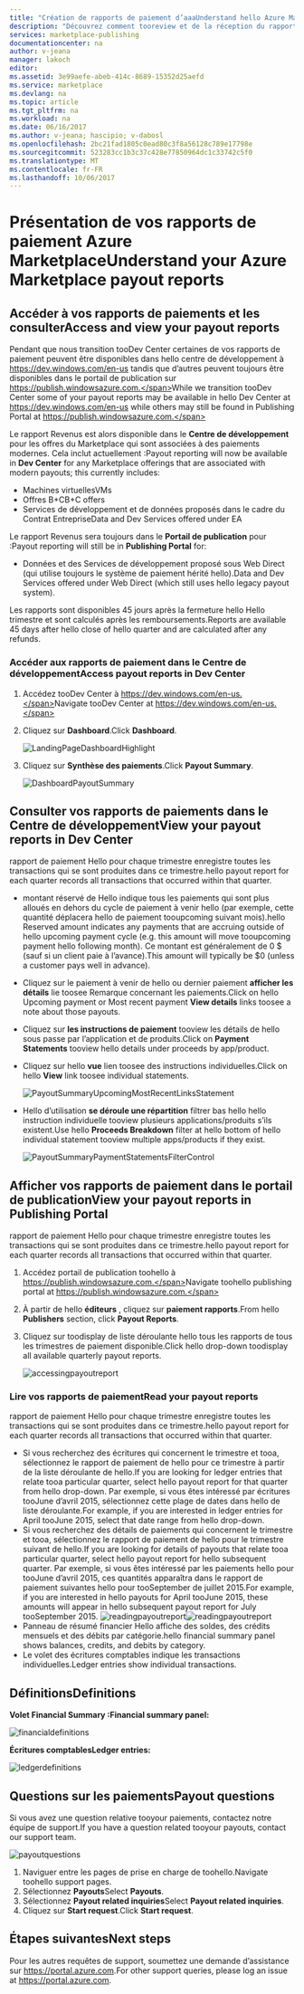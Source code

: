 ```yaml
---
title: "Création de rapports de paiement d’aaaUnderstand hello Azure Marketplace | Documents Microsoft"
description: "Découvrez comment tooreview et de la réception du rapport de paiement Azure Marketplace hello."
services: marketplace-publishing
documentationcenter: na
author: v-jeana
manager: lakoch
editor: 
ms.assetid: 3e99aefe-abeb-414c-8689-15352d25aefd
ms.service: marketplace
ms.devlang: na
ms.topic: article
ms.tgt_pltfrm: na
ms.workload: na
ms.date: 06/16/2017
ms.author: v-jeana; hascipio; v-dabosl
ms.openlocfilehash: 2bc21fad1805c0ead80c3f8a56128c789e17798e
ms.sourcegitcommit: 523283cc1b3c37c428e77850964dc1c33742c5f0
ms.translationtype: MT
ms.contentlocale: fr-FR
ms.lasthandoff: 10/06/2017
---
```

# <a name="understand-your-azure-marketplace-payout-reports"></a><span data-ttu-id="548f0-103">Présentation de vos rapports de paiement Azure Marketplace</span><span class="sxs-lookup"><span data-stu-id="548f0-103">Understand your Azure Marketplace payout reports</span></span>
## <a name="access-and-view-your-payout-reports"></a><span data-ttu-id="548f0-104">Accéder à vos rapports de paiements et les consulter</span><span class="sxs-lookup"><span data-stu-id="548f0-104">Access and view your payout reports</span></span>
<span data-ttu-id="548f0-105">Pendant que nous transition tooDev Center certaines de vos rapports de paiement peuvent être disponibles dans hello centre de développement à https://dev.windows.com/en-us tandis que d’autres peuvent toujours être disponibles dans le portail de publication sur https://publish.windowsazure.com.</span><span class="sxs-lookup"><span data-stu-id="548f0-105">While we transition tooDev Center some of your payout reports may be available in hello Dev Center at https://dev.windows.com/en-us while others may still be found in Publishing Portal at https://publish.windowsazure.com.</span></span>

<span data-ttu-id="548f0-106">Le rapport Revenus est alors disponible dans le **Centre de développement** pour les offres du Marketplace qui sont associées à des paiements modernes. Cela inclut actuellement :</span><span class="sxs-lookup"><span data-stu-id="548f0-106">Payout reporting will now be available in **Dev Center** for any Marketplace offerings that are associated with modern payouts; this currently includes:</span></span>

* <span data-ttu-id="548f0-107">Machines virtuelles</span><span class="sxs-lookup"><span data-stu-id="548f0-107">VMs</span></span>
* <span data-ttu-id="548f0-108">Offres B+C</span><span class="sxs-lookup"><span data-stu-id="548f0-108">B+C offers</span></span>
* <span data-ttu-id="548f0-109">Services de développement et de données proposés dans le cadre du Contrat Entreprise</span><span class="sxs-lookup"><span data-stu-id="548f0-109">Data and Dev Services offered under EA</span></span>

<span data-ttu-id="548f0-110">Le rapport Revenus sera toujours dans le **Portail de publication** pour :</span><span class="sxs-lookup"><span data-stu-id="548f0-110">Payout reporting will still be in **Publishing Portal** for:</span></span>

* <span data-ttu-id="548f0-111">Données et des Services de développement proposé sous Web Direct (qui utilise toujours le système de paiement hérité hello).</span><span class="sxs-lookup"><span data-stu-id="548f0-111">Data and Dev Services offered under Web Direct (which still uses hello legacy payout system).</span></span>

<span data-ttu-id="548f0-112">Les rapports sont disponibles 45 jours après la fermeture hello Hello trimestre et sont calculés après les remboursements.</span><span class="sxs-lookup"><span data-stu-id="548f0-112">Reports are available 45 days after hello close of hello quarter and are calculated after any refunds.</span></span>

### <a name="access-payout-reports-in-dev-center"></a><span data-ttu-id="548f0-113">Accéder aux rapports de paiement dans le Centre de développement</span><span class="sxs-lookup"><span data-stu-id="548f0-113">Access payout reports in Dev Center</span></span>
1. <span data-ttu-id="548f0-114">Accédez tooDev Center à https://dev.windows.com/en-us.</span><span class="sxs-lookup"><span data-stu-id="548f0-114">Navigate tooDev Center at https://dev.windows.com/en-us.</span></span>
2. <span data-ttu-id="548f0-115">Cliquez sur **Dashboard**.</span><span class="sxs-lookup"><span data-stu-id="548f0-115">Click **Dashboard**.</span></span>

    ![LandingPageDashboardHighlight][1]
3. <span data-ttu-id="548f0-117">Cliquez sur **Synthèse des paiements**.</span><span class="sxs-lookup"><span data-stu-id="548f0-117">Click **Payout Summary**.</span></span>

    ![DashboardPayoutSummary][2]

## <a name="view-your-payout-reports-in-dev-center"></a><span data-ttu-id="548f0-119">Consulter vos rapports de paiements dans le Centre de développement</span><span class="sxs-lookup"><span data-stu-id="548f0-119">View your payout reports in Dev Center</span></span>
<span data-ttu-id="548f0-120">rapport de paiement Hello pour chaque trimestre enregistre toutes les transactions qui se sont produites dans ce trimestre.</span><span class="sxs-lookup"><span data-stu-id="548f0-120">hello payout report for each quarter records all transactions that occurred within that quarter.</span></span>

* <span data-ttu-id="548f0-121">montant réservé de Hello indique tous les paiements qui sont plus alloués en dehors du cycle de paiement à venir hello (par exemple, cette quantité déplacera hello de paiement tooupcoming suivant mois).</span><span class="sxs-lookup"><span data-stu-id="548f0-121">hello Reserved amount indicates any payments that are accruing outside of hello upcoming payment cycle (e.g. this amount will move tooupcoming payment hello following month).</span></span>  <span data-ttu-id="548f0-122">Ce montant est généralement de 0 $ (sauf si un client paie à l’avance).</span><span class="sxs-lookup"><span data-stu-id="548f0-122">This amount will typically be $0 (unless a customer pays well in advance).</span></span>
* <span data-ttu-id="548f0-123">Cliquez sur le paiement à venir de hello ou dernier paiement **afficher les détails** lie toosee Remarque concernant les paiements.</span><span class="sxs-lookup"><span data-stu-id="548f0-123">Click on hello Upcoming payment or Most recent payment **View details** links toosee a note about those payouts.</span></span>
* <span data-ttu-id="548f0-124">Cliquez sur **les instructions de paiement** tooview les détails de hello sous passe par l’application et de produits.</span><span class="sxs-lookup"><span data-stu-id="548f0-124">Click on **Payment Statements** tooview hello details under proceeds by app/product.</span></span>
* <span data-ttu-id="548f0-125">Cliquez sur hello **vue** lien toosee des instructions individuelles.</span><span class="sxs-lookup"><span data-stu-id="548f0-125">Click on hello **View** link toosee individual statements.</span></span>

    ![PayoutSummaryUpcomingMostRecentLinksStatement][3]
* <span data-ttu-id="548f0-127">Hello d’utilisation **se déroule une répartition** filtrer bas hello hello instruction individuelle tooview plusieurs applications/produits s’ils existent.</span><span class="sxs-lookup"><span data-stu-id="548f0-127">Use hello **Proceeds Breakdown** filter at hello bottom of hello individual statement tooview multiple apps/products if they exist.</span></span>

    ![PayoutSummaryPaymentStatementsFilterControl][4]

## <a name="view-your-payout-reports-in-publishing-portal"></a><span data-ttu-id="548f0-129">Afficher vos rapports de paiement dans le portail de publication</span><span class="sxs-lookup"><span data-stu-id="548f0-129">View your payout reports in Publishing Portal</span></span>
<span data-ttu-id="548f0-130">rapport de paiement Hello pour chaque trimestre enregistre toutes les transactions qui se sont produites dans ce trimestre.</span><span class="sxs-lookup"><span data-stu-id="548f0-130">hello payout report for each quarter records all transactions that occurred within that quarter.</span></span>

1. <span data-ttu-id="548f0-131">Accédez portail de publication toohello à https://publish.windowsazure.com.</span><span class="sxs-lookup"><span data-stu-id="548f0-131">Navigate toohello publishing portal at https://publish.windowsazure.com.</span></span>
2. <span data-ttu-id="548f0-132">À partir de hello **éditeurs** , cliquez sur **paiement rapports**.</span><span class="sxs-lookup"><span data-stu-id="548f0-132">From hello **Publishers** section, click **Payout Reports**.</span></span>
3. <span data-ttu-id="548f0-133">Cliquez sur toodisplay de liste déroulante hello tous les rapports de tous les trimestres de paiement disponible.</span><span class="sxs-lookup"><span data-stu-id="548f0-133">Click hello drop-down toodisplay all available quarterly payout reports.</span></span>

    ![accessingpayoutreport][5]

### <a name="read-your-payout-reports"></a><span data-ttu-id="548f0-135">Lire vos rapports de paiement</span><span class="sxs-lookup"><span data-stu-id="548f0-135">Read your payout reports</span></span>
<span data-ttu-id="548f0-136">rapport de paiement Hello pour chaque trimestre enregistre toutes les transactions qui se sont produites dans ce trimestre.</span><span class="sxs-lookup"><span data-stu-id="548f0-136">hello payout report for each quarter records all transactions that occurred within that quarter.</span></span>

* <span data-ttu-id="548f0-137">Si vous recherchez des écritures qui concernent le trimestre et tooa, sélectionnez le rapport de paiement de hello pour ce trimestre à partir de la liste déroulante de hello.</span><span class="sxs-lookup"><span data-stu-id="548f0-137">If you are looking for ledger entries that relate tooa particular quarter, select hello payout report for that quarter from hello drop-down.</span></span> <span data-ttu-id="548f0-138">Par exemple, si vous êtes intéressé par écritures tooJune d’avril 2015, sélectionnez cette plage de dates dans hello de liste déroulante.</span><span class="sxs-lookup"><span data-stu-id="548f0-138">For example, if you are interested in ledger entries for April tooJune 2015, select that date range from hello drop-down.</span></span>
* <span data-ttu-id="548f0-139">Si vous recherchez des détails de paiements qui concernent le trimestre et tooa, sélectionnez le rapport de paiement de hello pour le trimestre suivant de hello.</span><span class="sxs-lookup"><span data-stu-id="548f0-139">If you are looking for details of payouts that relate tooa particular quarter, select hello payout report for hello subsequent quarter.</span></span> <span data-ttu-id="548f0-140">Par exemple, si vous êtes intéressé par les paiements hello pour tooJune d’avril 2015, ces quantités apparaîtra dans le rapport de paiement suivantes hello pour tooSeptember de juillet 2015.</span><span class="sxs-lookup"><span data-stu-id="548f0-140">For example, if you are interested in hello payouts for April tooJune 2015, these amounts will appear in hello subsequent payout report for July tooSeptember 2015.</span></span>
  <span data-ttu-id="548f0-141">![readingpayoutreport][6]</span><span class="sxs-lookup"><span data-stu-id="548f0-141">![readingpayoutreport][6]</span></span>
* <span data-ttu-id="548f0-142">Panneau de résumé financier Hello affiche des soldes, des crédits mensuels et des débits par catégorie.</span><span class="sxs-lookup"><span data-stu-id="548f0-142">hello financial summary panel shows balances, credits, and debits by category.</span></span>
* <span data-ttu-id="548f0-143">Le volet des écritures comptables indique les transactions individuelles.</span><span class="sxs-lookup"><span data-stu-id="548f0-143">Ledger entries show individual transactions.</span></span>

## <a name="definitions"></a><span data-ttu-id="548f0-144">Définitions</span><span class="sxs-lookup"><span data-stu-id="548f0-144">Definitions</span></span>
<span data-ttu-id="548f0-145">**Volet Financial Summary :**</span><span class="sxs-lookup"><span data-stu-id="548f0-145">**Financial summary panel:**</span></span>

![financialdefinitions][7]

<span data-ttu-id="548f0-147">**Écritures comptables**</span><span class="sxs-lookup"><span data-stu-id="548f0-147">**Ledger entries:**</span></span>

![ledgerdefinitions][8]

## <a name="payout-questions"></a><span data-ttu-id="548f0-149">Questions sur les paiements</span><span class="sxs-lookup"><span data-stu-id="548f0-149">Payout questions</span></span>
<span data-ttu-id="548f0-150">Si vous avez une question relative tooyour paiements, contactez notre équipe de support.</span><span class="sxs-lookup"><span data-stu-id="548f0-150">If you have a question related tooyour payouts, contact our support team.</span></span>

![payoutquestions][9]

1. <span data-ttu-id="548f0-152">Naviguer entre les pages de prise en charge de toohello.</span><span class="sxs-lookup"><span data-stu-id="548f0-152">Navigate toohello support pages.</span></span>
2. <span data-ttu-id="548f0-153">Sélectionnez **Payouts**</span><span class="sxs-lookup"><span data-stu-id="548f0-153">Select **Payouts**.</span></span>
3. <span data-ttu-id="548f0-154">Sélectionnez **Payout related inquiries**</span><span class="sxs-lookup"><span data-stu-id="548f0-154">Select **Payout related inquiries**.</span></span>
4. <span data-ttu-id="548f0-155">Cliquez sur **Start request**.</span><span class="sxs-lookup"><span data-stu-id="548f0-155">Click **Start request**.</span></span>

## <a name="next-steps"></a><span data-ttu-id="548f0-156">Étapes suivantes</span><span class="sxs-lookup"><span data-stu-id="548f0-156">Next steps</span></span>
<span data-ttu-id="548f0-157">Pour les autres requêtes de support, soumettez une demande d’assistance sur <https://portal.azure.com>.</span><span class="sxs-lookup"><span data-stu-id="548f0-157">For other support queries, please log an issue at <https://portal.azure.com>.</span></span>

[1]: ./media/marketplace-publishing-report-payout/LandingPage-DashboardHighlight.png
[2]: ./media/marketplace-publishing-report-payout/Dashboard-PayoutSummary.png
[3]: ./media/marketplace-publishing-report-payout/PayoutSummary-UpcomingOrMostRecentPaymentLinksSingleStatementLink.png
[4]: ./media/marketplace-publishing-report-payout/PayoutSummary-PaymentStatements-SingleStatement-FilterControl.png
[5]: ./media/marketplace-publishing-report-payout/accessingpayoutreport.png
[6]: ./media/marketplace-publishing-report-payout/readingpayoutreport.png
[7]: ./media/marketplace-publishing-report-payout/financialdefinitions.png
[8]: ./media/marketplace-publishing-report-payout/ledgerdefinitions.png
[9]: ./media/marketplace-publishing-report-payout/payoutquestions.png
